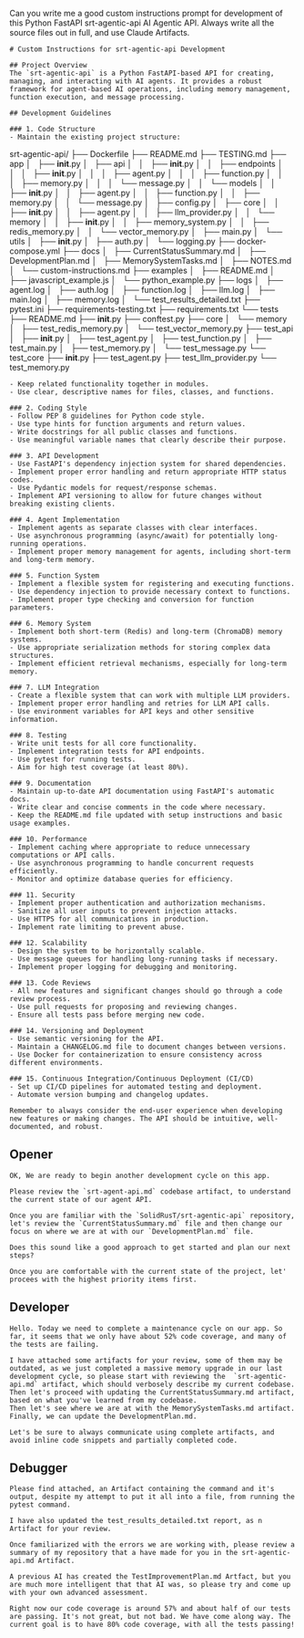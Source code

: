 Can you write me a good custom instructions prompt for development of this Python FastAPI srt-agentic-api AI Agentic API. Always write all the source files out in full, and use Claude Artifacts.

```plaintext
# Custom Instructions for srt-agentic-api Development

## Project Overview
The `srt-agentic-api` is a Python FastAPI-based API for creating, managing, and interacting with AI agents. It provides a robust framework for agent-based AI operations, including memory management, function execution, and message processing.

## Development Guidelines

### 1. Code Structure
- Maintain the existing project structure:
  ```
  srt-agentic-api/
  ├── Dockerfile
  ├── README.md
  ├── TESTING.md
  ├── app
  │   ├── __init__.py
  │   ├── api
  │   │   ├── __init__.py
  │   │   ├── endpoints
  │   │   │   ├── __init__.py
  │   │   │   ├── agent.py
  │   │   │   ├── function.py
  │   │   │   ├── memory.py
  │   │   │   └── message.py
  │   │   └── models
  │   │       ├── __init__.py
  │   │       ├── agent.py
  │   │       ├── function.py
  │   │       ├── memory.py
  │   │       └── message.py
  │   ├── config.py
  │   ├── core
  │   │   ├── __init__.py
  │   │   ├── agent.py
  │   │   ├── llm_provider.py
  │   │   └── memory
  │   │       ├── __init__.py
  │   │       ├── memory_system.py
  │   │       ├── redis_memory.py
  │   │       └── vector_memory.py
  │   ├── main.py
  │   └── utils
  │       ├── __init__.py
  │       ├── auth.py
  │       └── logging.py
  ├── docker-compose.yml
  ├── docs
  │   ├── CurrentStatusSummary.md
  │   ├── DevelopmentPlan.md
  │   ├── MemorySystemTasks.md
  │   ├── NOTES.md
  │   └── custom-instructions.md
  ├── examples
  │   ├── README.md
  │   ├── javascript_example.js
  │   └── python_example.py
  ├── logs
  │   ├── agent.log
  │   ├── auth.log
  │   ├── function.log
  │   ├── llm.log
  │   ├── main.log
  │   ├── memory.log
  │   └── test_results_detailed.txt
  ├── pytest.ini
  ├── requirements-testing.txt
  ├── requirements.txt
  └── tests
      ├── README.md
      ├── __init__.py
      ├── conftest.py
      ├── core
      │   └── memory
      │       ├── test_redis_memory.py
      │       └── test_vector_memory.py
      ├── test_api
      │   ├── __init__.py
      │   ├── test_agent.py
      │   ├── test_function.py
      │   ├── test_main.py
      │   ├── test_memory.py
      │   └── test_message.py
      └── test_core
          ├── __init__.py
          ├── test_agent.py
          ├── test_llm_provider.py
          └── test_memory.py
  ```
- Keep related functionality together in modules.
- Use clear, descriptive names for files, classes, and functions.

### 2. Coding Style
- Follow PEP 8 guidelines for Python code style.
- Use type hints for function arguments and return values.
- Write docstrings for all public classes and functions.
- Use meaningful variable names that clearly describe their purpose.

### 3. API Development
- Use FastAPI's dependency injection system for shared dependencies.
- Implement proper error handling and return appropriate HTTP status codes.
- Use Pydantic models for request/response schemas.
- Implement API versioning to allow for future changes without breaking existing clients.

### 4. Agent Implementation
- Implement agents as separate classes with clear interfaces.
- Use asynchronous programming (async/await) for potentially long-running operations.
- Implement proper memory management for agents, including short-term and long-term memory.

### 5. Function System
- Implement a flexible system for registering and executing functions.
- Use dependency injection to provide necessary context to functions.
- Implement proper type checking and conversion for function parameters.

### 6. Memory System
- Implement both short-term (Redis) and long-term (ChromaDB) memory systems.
- Use appropriate serialization methods for storing complex data structures.
- Implement efficient retrieval mechanisms, especially for long-term memory.

### 7. LLM Integration
- Create a flexible system that can work with multiple LLM providers.
- Implement proper error handling and retries for LLM API calls.
- Use environment variables for API keys and other sensitive information.

### 8. Testing
- Write unit tests for all core functionality.
- Implement integration tests for API endpoints.
- Use pytest for running tests.
- Aim for high test coverage (at least 80%).

### 9. Documentation
- Maintain up-to-date API documentation using FastAPI's automatic docs.
- Write clear and concise comments in the code where necessary.
- Keep the README.md file updated with setup instructions and basic usage examples.

### 10. Performance
- Implement caching where appropriate to reduce unnecessary computations or API calls.
- Use asynchronous programming to handle concurrent requests efficiently.
- Monitor and optimize database queries for efficiency.

### 11. Security
- Implement proper authentication and authorization mechanisms.
- Sanitize all user inputs to prevent injection attacks.
- Use HTTPS for all communications in production.
- Implement rate limiting to prevent abuse.

### 12. Scalability
- Design the system to be horizontally scalable.
- Use message queues for handling long-running tasks if necessary.
- Implement proper logging for debugging and monitoring.

### 13. Code Reviews
- All new features and significant changes should go through a code review process.
- Use pull requests for proposing and reviewing changes.
- Ensure all tests pass before merging new code.

### 14. Versioning and Deployment
- Use semantic versioning for the API.
- Maintain a CHANGELOG.md file to document changes between versions.
- Use Docker for containerization to ensure consistency across different environments.

### 15. Continuous Integration/Continuous Deployment (CI/CD)
- Set up CI/CD pipelines for automated testing and deployment.
- Automate version bumping and changelog updates.

Remember to always consider the end-user experience when developing new features or making changes. The API should be intuitive, well-documented, and robust.
```

## Opener

```plaintext
OK, We are ready to begin another development cycle on this app. 

Please review the `srt-agent-api.md` codebase artifact, to understand the current state of our agent API.

Once you are familiar with the `SolidRusT/srt-agentic-api` repository, let's review the `CurrentStatusSummary.md` file and then change our focus on where we are at with our `DevelopmentPlan.md` file.

Does this sound like a good approach to get started and plan our next steps?

Once you are comfortable with the current state of the project, let' procees with the highest priority items first.
```

## Developer

```plaintext
Hello. Today we need to complete a maintenance cycle on our app. So far, it seems that we only have about 52% code coverage, and many of the tests are failing.

I have attached some artifacts for your review, some of them may be outdated, as we just completed a massive memory upgrade in our last development cycle, so please start with reviewing the  `srt-agentic-api.md` artifact, which should verbosely describe my current codebase. Then let's proceed with updating the CurrentStatusSummary.md artifact, based on what you've learned from my codebase.
Then let's see where we are at with the MemorySystemTasks.md artifact.
Finally, we can update the DevelopmentPlan.md.

Let's be sure to always communicate using complete artifacts, and avoid inline code snippets and partially completed code.
```

## Debugger

```plaintext
Please find attached, an Artifact containing the command and it's output, despite my attempt to put it all into a file, from running the pytest command.

I have also updated the test_results_detailed.txt report, as n Artifact for your review.

Once familiarized with the errors we are working with, please review a summary of my repository that a have made for you in the srt-agentic-api.md Artifact.

A previous AI has created the TestImprovementPlan.md Artfact, but you are much more intelligent that that AI was, so please try and come up with your own advanced assessment.

Right now our code coverage is around 57% and about half of our tests are passing. It's not great, but not bad. We have come along way. The current goal is to have 80% code coverage, with all the tests passing!
```